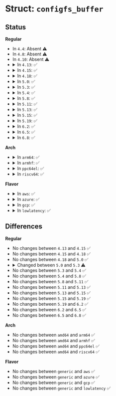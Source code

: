 # Struct: <code>configfs_buffer</code>

## Status
<b>Regular</b>
<ul>
<li>
In <code>4.4</code>: Absent ⚠️
</li>
<li>
In <code>4.8</code>: Absent ⚠️
</li>
<li>
In <code>4.10</code>: Absent ⚠️
</li>
<li>
<details>
<summary>In <code>4.13</code>: ✅</summary>

```c
struct configfs_buffer {
    size_t count;
    loff_t pos;
    char *page;
    struct configfs_item_operations *ops;
    struct mutex mutex;
    int needs_read_fill;
    bool read_in_progress;
    bool write_in_progress;
    char *bin_buffer;
    int bin_buffer_size;
};
```
</details>
</li>
<li>
<details>
<summary>In <code>4.15</code>: ✅</summary>

```c
struct configfs_buffer {
    size_t count;
    loff_t pos;
    char *page;
    struct configfs_item_operations *ops;
    struct mutex mutex;
    int needs_read_fill;
    bool read_in_progress;
    bool write_in_progress;
    char *bin_buffer;
    int bin_buffer_size;
};
```
</details>
</li>
<li>
<details>
<summary>In <code>4.18</code>: ✅</summary>

```c
struct configfs_buffer {
    size_t count;
    loff_t pos;
    char *page;
    struct configfs_item_operations *ops;
    struct mutex mutex;
    int needs_read_fill;
    bool read_in_progress;
    bool write_in_progress;
    char *bin_buffer;
    int bin_buffer_size;
};
```
</details>
</li>
<li>
<details>
<summary>In <code>5.0</code>: ✅</summary>

```c
struct configfs_buffer {
    size_t count;
    loff_t pos;
    char *page;
    struct configfs_item_operations *ops;
    struct mutex mutex;
    int needs_read_fill;
    bool read_in_progress;
    bool write_in_progress;
    char *bin_buffer;
    int bin_buffer_size;
};
```
</details>
</li>
<li>
<details>
<summary>In <code>5.3</code>: ✅</summary>

```c
struct configfs_buffer {
    size_t count;
    loff_t pos;
    char *page;
    struct configfs_item_operations *ops;
    struct mutex mutex;
    int needs_read_fill;
    bool read_in_progress;
    bool write_in_progress;
    char *bin_buffer;
    int bin_buffer_size;
    int cb_max_size;
    struct config_item *item;
    struct module *owner;
    struct configfs_attribute *attr;
    struct configfs_bin_attribute *bin_attr;
};
```
</details>
</li>
<li>
<details>
<summary>In <code>5.4</code>: ✅</summary>

```c
struct configfs_buffer {
    size_t count;
    loff_t pos;
    char *page;
    struct configfs_item_operations *ops;
    struct mutex mutex;
    int needs_read_fill;
    bool read_in_progress;
    bool write_in_progress;
    char *bin_buffer;
    int bin_buffer_size;
    int cb_max_size;
    struct config_item *item;
    struct module *owner;
    struct configfs_attribute *attr;
    struct configfs_bin_attribute *bin_attr;
};
```
</details>
</li>
<li>
<details>
<summary>In <code>5.8</code>: ✅</summary>

```c
struct configfs_buffer {
    size_t count;
    loff_t pos;
    char *page;
    struct configfs_item_operations *ops;
    struct mutex mutex;
    int needs_read_fill;
    bool read_in_progress;
    bool write_in_progress;
    char *bin_buffer;
    int bin_buffer_size;
    int cb_max_size;
    struct config_item *item;
    struct module *owner;
    struct configfs_attribute *attr;
    struct configfs_bin_attribute *bin_attr;
};
```
</details>
</li>
<li>
<details>
<summary>In <code>5.11</code>: ✅</summary>

```c
struct configfs_buffer {
    size_t count;
    loff_t pos;
    char *page;
    struct configfs_item_operations *ops;
    struct mutex mutex;
    int needs_read_fill;
    bool read_in_progress;
    bool write_in_progress;
    char *bin_buffer;
    int bin_buffer_size;
    int cb_max_size;
    struct config_item *item;
    struct module *owner;
    struct configfs_attribute *attr;
    struct configfs_bin_attribute *bin_attr;
};
```
</details>
</li>
<li>
<details>
<summary>In <code>5.13</code>: ✅</summary>

```c
struct configfs_buffer {
    size_t count;
    loff_t pos;
    char *page;
    struct configfs_item_operations *ops;
    struct mutex mutex;
    int needs_read_fill;
    bool read_in_progress;
    bool write_in_progress;
    char *bin_buffer;
    int bin_buffer_size;
    int cb_max_size;
    struct config_item *item;
    struct module *owner;
    struct configfs_attribute *attr;
    struct configfs_bin_attribute *bin_attr;
};
```
</details>
</li>
<li>
<details>
<summary>In <code>5.15</code>: ✅</summary>

```c
struct configfs_buffer {
    size_t count;
    loff_t pos;
    char *page;
    struct configfs_item_operations *ops;
    struct mutex mutex;
    int needs_read_fill;
    bool read_in_progress;
    bool write_in_progress;
    char *bin_buffer;
    int bin_buffer_size;
    int cb_max_size;
    struct config_item *item;
    struct module *owner;
    struct configfs_attribute *attr;
    struct configfs_bin_attribute *bin_attr;
};
```
</details>
</li>
<li>
<details>
<summary>In <code>5.19</code>: ✅</summary>

```c
struct configfs_buffer {
    size_t count;
    loff_t pos;
    char *page;
    struct configfs_item_operations *ops;
    struct mutex mutex;
    int needs_read_fill;
    bool read_in_progress;
    bool write_in_progress;
    char *bin_buffer;
    int bin_buffer_size;
    int cb_max_size;
    struct config_item *item;
    struct module *owner;
    struct configfs_attribute *attr;
    struct configfs_bin_attribute *bin_attr;
};
```
</details>
</li>
<li>
<details>
<summary>In <code>6.2</code>: ✅</summary>

```c
struct configfs_buffer {
    size_t count;
    loff_t pos;
    char *page;
    struct configfs_item_operations *ops;
    struct mutex mutex;
    int needs_read_fill;
    bool read_in_progress;
    bool write_in_progress;
    char *bin_buffer;
    int bin_buffer_size;
    int cb_max_size;
    struct config_item *item;
    struct module *owner;
    struct configfs_attribute *attr;
    struct configfs_bin_attribute *bin_attr;
};
```
</details>
</li>
<li>
<details>
<summary>In <code>6.5</code>: ✅</summary>

```c
struct configfs_buffer {
    size_t count;
    loff_t pos;
    char *page;
    struct configfs_item_operations *ops;
    struct mutex mutex;
    int needs_read_fill;
    bool read_in_progress;
    bool write_in_progress;
    char *bin_buffer;
    int bin_buffer_size;
    int cb_max_size;
    struct config_item *item;
    struct module *owner;
    struct configfs_attribute *attr;
    struct configfs_bin_attribute *bin_attr;
};
```
</details>
</li>
<li>
<details>
<summary>In <code>6.8</code>: ✅</summary>

```c
struct configfs_buffer {
    size_t count;
    loff_t pos;
    char *page;
    struct configfs_item_operations *ops;
    struct mutex mutex;
    int needs_read_fill;
    bool read_in_progress;
    bool write_in_progress;
    char *bin_buffer;
    int bin_buffer_size;
    int cb_max_size;
    struct config_item *item;
    struct module *owner;
    struct configfs_attribute *attr;
    struct configfs_bin_attribute *bin_attr;
};
```
</details>
</li>
</ul>
<b>Arch</b>
<ul>
<li>
<details>
<summary>In <code>arm64</code>: ✅</summary>

```c
struct configfs_buffer {
    size_t count;
    loff_t pos;
    char *page;
    struct configfs_item_operations *ops;
    struct mutex mutex;
    int needs_read_fill;
    bool read_in_progress;
    bool write_in_progress;
    char *bin_buffer;
    int bin_buffer_size;
    int cb_max_size;
    struct config_item *item;
    struct module *owner;
    struct configfs_attribute *attr;
    struct configfs_bin_attribute *bin_attr;
};
```
</details>
</li>
<li>
<details>
<summary>In <code>armhf</code>: ✅</summary>

```c
struct configfs_buffer {
    size_t count;
    loff_t pos;
    char *page;
    struct configfs_item_operations *ops;
    struct mutex mutex;
    int needs_read_fill;
    bool read_in_progress;
    bool write_in_progress;
    char *bin_buffer;
    int bin_buffer_size;
    int cb_max_size;
    struct config_item *item;
    struct module *owner;
    struct configfs_attribute *attr;
    struct configfs_bin_attribute *bin_attr;
};
```
</details>
</li>
<li>
<details>
<summary>In <code>ppc64el</code>: ✅</summary>

```c
struct configfs_buffer {
    size_t count;
    loff_t pos;
    char *page;
    struct configfs_item_operations *ops;
    struct mutex mutex;
    int needs_read_fill;
    bool read_in_progress;
    bool write_in_progress;
    char *bin_buffer;
    int bin_buffer_size;
    int cb_max_size;
    struct config_item *item;
    struct module *owner;
    struct configfs_attribute *attr;
    struct configfs_bin_attribute *bin_attr;
};
```
</details>
</li>
<li>
<details>
<summary>In <code>riscv64</code>: ✅</summary>

```c
struct configfs_buffer {
    size_t count;
    loff_t pos;
    char *page;
    struct configfs_item_operations *ops;
    struct mutex mutex;
    int needs_read_fill;
    bool read_in_progress;
    bool write_in_progress;
    char *bin_buffer;
    int bin_buffer_size;
    int cb_max_size;
    struct config_item *item;
    struct module *owner;
    struct configfs_attribute *attr;
    struct configfs_bin_attribute *bin_attr;
};
```
</details>
</li>
</ul>
<b>Flavor</b>
<ul>
<li>
<details>
<summary>In <code>aws</code>: ✅</summary>

```c
struct configfs_buffer {
    size_t count;
    loff_t pos;
    char *page;
    struct configfs_item_operations *ops;
    struct mutex mutex;
    int needs_read_fill;
    bool read_in_progress;
    bool write_in_progress;
    char *bin_buffer;
    int bin_buffer_size;
    int cb_max_size;
    struct config_item *item;
    struct module *owner;
    struct configfs_attribute *attr;
    struct configfs_bin_attribute *bin_attr;
};
```
</details>
</li>
<li>
<details>
<summary>In <code>azure</code>: ✅</summary>

```c
struct configfs_buffer {
    size_t count;
    loff_t pos;
    char *page;
    struct configfs_item_operations *ops;
    struct mutex mutex;
    int needs_read_fill;
    bool read_in_progress;
    bool write_in_progress;
    char *bin_buffer;
    int bin_buffer_size;
    int cb_max_size;
    struct config_item *item;
    struct module *owner;
    struct configfs_attribute *attr;
    struct configfs_bin_attribute *bin_attr;
};
```
</details>
</li>
<li>
<details>
<summary>In <code>gcp</code>: ✅</summary>

```c
struct configfs_buffer {
    size_t count;
    loff_t pos;
    char *page;
    struct configfs_item_operations *ops;
    struct mutex mutex;
    int needs_read_fill;
    bool read_in_progress;
    bool write_in_progress;
    char *bin_buffer;
    int bin_buffer_size;
    int cb_max_size;
    struct config_item *item;
    struct module *owner;
    struct configfs_attribute *attr;
    struct configfs_bin_attribute *bin_attr;
};
```
</details>
</li>
<li>
<details>
<summary>In <code>lowlatency</code>: ✅</summary>

```c
struct configfs_buffer {
    size_t count;
    loff_t pos;
    char *page;
    struct configfs_item_operations *ops;
    struct mutex mutex;
    int needs_read_fill;
    bool read_in_progress;
    bool write_in_progress;
    char *bin_buffer;
    int bin_buffer_size;
    int cb_max_size;
    struct config_item *item;
    struct module *owner;
    struct configfs_attribute *attr;
    struct configfs_bin_attribute *bin_attr;
};
```
</details>
</li>
</ul>

## Differences
<b>Regular</b>
<ul>
<li>
No changes between <code>4.13</code> and <code>4.15</code> ✅
</li>
<li>
No changes between <code>4.15</code> and <code>4.18</code> ✅
</li>
<li>
No changes between <code>4.18</code> and <code>5.0</code> ✅
</li>
<li>
<details>
<summary>Changed between <code>5.0</code> and <code>5.3</code> ⚠️</summary>
<ul>
<li>
<b>Field added. </b>
<code>int cb_max_size</code>
</li>
<li>
<b>Field added. </b>
<code>struct config_item *item</code>
</li>
<li>
<b>Field added. </b>
<code>struct module *owner</code>
</li>
<li>
<b>Field added. </b>
<code>struct configfs_attribute *attr</code>
</li>
<li>
<b>Field added. </b>
<code>struct configfs_bin_attribute *bin_attr</code>
</li>
</ul>
</details>
</li>
<li>
No changes between <code>5.3</code> and <code>5.4</code> ✅
</li>
<li>
No changes between <code>5.4</code> and <code>5.8</code> ✅
</li>
<li>
No changes between <code>5.8</code> and <code>5.11</code> ✅
</li>
<li>
No changes between <code>5.11</code> and <code>5.13</code> ✅
</li>
<li>
No changes between <code>5.13</code> and <code>5.15</code> ✅
</li>
<li>
No changes between <code>5.15</code> and <code>5.19</code> ✅
</li>
<li>
No changes between <code>5.19</code> and <code>6.2</code> ✅
</li>
<li>
No changes between <code>6.2</code> and <code>6.5</code> ✅
</li>
<li>
No changes between <code>6.5</code> and <code>6.8</code> ✅
</li>
</ul>
<b>Arch</b>
<ul>
<li>
No changes between <code>amd64</code> and <code>arm64</code> ✅
</li>
<li>
No changes between <code>amd64</code> and <code>armhf</code> ✅
</li>
<li>
No changes between <code>amd64</code> and <code>ppc64el</code> ✅
</li>
<li>
No changes between <code>amd64</code> and <code>riscv64</code> ✅
</li>
</ul>
<b>Flavor</b>
<ul>
<li>
No changes between <code>generic</code> and <code>aws</code> ✅
</li>
<li>
No changes between <code>generic</code> and <code>azure</code> ✅
</li>
<li>
No changes between <code>generic</code> and <code>gcp</code> ✅
</li>
<li>
No changes between <code>generic</code> and <code>lowlatency</code> ✅
</li>
</ul>
